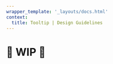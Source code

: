 ```yaml
---
wrapper_template: '_layouts/docs.html'
context:
  title: Tooltip | Design Guidelines
---
```


# 🚧 WIP 🚧
